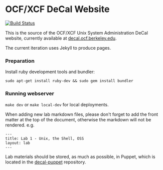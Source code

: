 # OCF/XCF DeCal Website

[![Build Status](https://jenkins.ocf.berkeley.edu/buildStatus/icon?job=decal-web/master)](https://jenkins.ocf.berkeley.edu/job/decal-web/)

This is the source of the OCF/XCF Unix System Administration DeCal website,
currently available at [decal.ocf.berkeley.edu](https://decal.ocf.berkeley.edu).

The current iteration uses Jekyll to produce pages.

### Preparation

Install ruby development tools and bundler:

`sudo apt-get install ruby-dev && sudo gem install bundler`

### Running webserver

`make dev` or `make local-dev` for local deployments.

When adding new lab markdown files, please don't forget to add the front matter
at the top of the document, otherwise the markdown will not be rendered. e.g.

    ---
    title: Lab 1 - Unix, the Shell, OSS
    layout: lab
    ---

Lab materials should be stored, as much as possible, in Puppet, which is located
in the [decal-puppet](https://github.com/0xcf/decal-puppet) repository.
